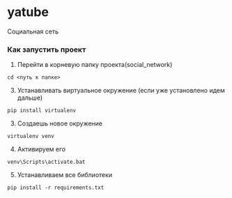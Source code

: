 # yatube
Социальная сеть

### Как запустить проект
1. Перейти в корневую папку проекта(social_network)
```
cd <путь к папке>
```
3. Устанавливать виртуальное окружение (если уже установлено идем дальше)
```
pip install virtualenv
```
3. Создаешь новое окружение
```
virtualenv venv
```
4. Активируем его
```
venv\Scripts\activate.bat
```
5. Устанавливаем все библиотеки
```
pip install -r requirements.txt
```
